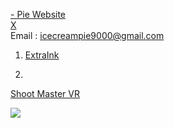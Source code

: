 [- Pie Website](https://icpdev.com/)  
[X](https://x.com/IceCreamPie9000)  
Email : icecreampie9000@gmail.com  
1. [ExtraInk](https://github.com/IceCreamPie-dev/ExtraInk)  

2.
[Shoot Master VR](https://github.com/IceCreamPie-dev/Univ_ShootMaster_summ)

<!---
IceCreamPie-dev/IceCreamPie-dev is a ✨ special ✨ repository because its `README.md` (this file) appears on your GitHub profile.
You can click the Preview link to take a look at your changes.
--->
<a href="https://github.com/devxb/gitanimals">
  <img src="https://render.gitanimals.org/farms/{IceCreamPie-dev}"/>
</a>
